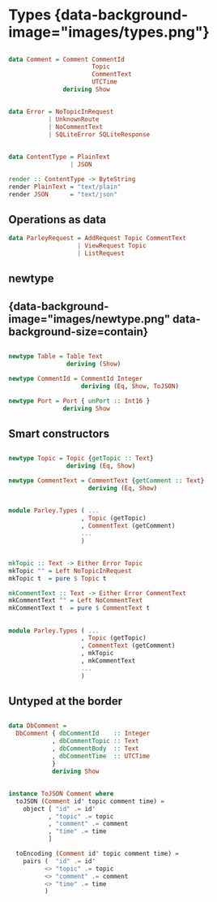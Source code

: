 # Types {data-background-image="images/types.png"}


##

```haskell
data Comment = Comment CommentId
                       Topic
                       CommentText
                       UTCTime
               deriving Show
```

<!--
Note that each component of our product has a meaningful type. Haskell makes it
easy and convenient to do this.
-->

##

```haskell
data Error = NoTopicInRequest
           | UnknownRoute
           | NoCommentText
           | SQLiteError SQLiteResponse
```

<!--
 - Errors as values, NOT exceptions
 - SQLiteResponse comes from sqlite-simple-errors - wrap it up for our app
 - All of our application errors in one place.
 - Compilers stops us adding a new one and not handling it
-->

##

```haskell
data ContentType = PlainText
                 | JSON

render :: ContentType -> ByteString
render PlainText = "text/plain"
render JSON      = "text/json"
```

<!--
Foreshadowing - responses take the content type header as a ByteString.
Once again, we care about two content types, not the infinite universe of strings, so lock it down with a sum type.
-->

## Operations as data

```haskell
data ParleyRequest = AddRequest Topic CommentText
                   | ViewRequest Topic
                   | ListRequest
```

<!--
 - Correspondance to our spec.
 - Compare to the universe of strings or an open inheritance hierarchy.
 - Exhaustive pattern matches
-->

## newtype

## {data-background-image="images/newtype.png" data-background-size=contain}

<!--
https://twitter.com/mattoflambda/status/892113796927324160

 - Not an alias - a whole new type that fails to type check
 - Prevents mistakes by allowing the type system to tell us when we're using the wrong `Text`
 - acts as documentation
 - Wrapper disappears at compile time
-->

##

```haskell
newtype Table = Table Text
                deriving (Show)

newtype CommentId = CommentId Integer
                    deriving (Eq, Show, ToJSON)

newtype Port = Port { unPort :: Int16 }
               deriving Show
```

## Smart constructors

##

```haskell
newtype Topic = Topic {getTopic :: Text}
                deriving (Eq, Show)

newtype CommentText = CommentText {getComment :: Text}
                      deriving (Eq, Show)
```

##

```haskell
module Parley.Types ( ...
                    , Topic (getTopic)
                    , CommentText (getComment)
                    ...
                    )
```

##

```haskell
mkTopic :: Text -> Either Error Topic
mkTopic "" = Left NoTopicInRequest
mkTopic t  = pure $ Topic t

mkCommentText :: Text -> Either Error CommentText
mkCommentText "" = Left NoCommentText
mkCommentText t  = pure $ CommentText t
```

##

```haskell
module Parley.Types ( ...
                    , Topic (getTopic)
                    , CommentText (getComment)
                    , mkTopic
                    , mkCommentText
                    ...
                    )
```

## Untyped at the border

##

```haskell
data DbComment =
  DbComment { dbCommentId    :: Integer
            , dbCommentTopic :: Text
            , dbCommentBody  :: Text
            , dbCommentTime  :: UTCTime
            }
            deriving Show
```

<!--
Our database doesn't know about our types. So we use more clumsy representations, but
only at the edges of our system.
-->

##

```haskell
instance ToJSON Comment where
  toJSON (Comment id' topic comment time) =
    object [ "id" .= id'
           , "topic" .= topic
           , "comment" .= comment
           , "time" .= time
           ]

  toEncoding (Comment id' topic comment time) =
    pairs (  "id" .= id'
          <> "topic" .= topic
          <> "comment" .= comment
          <> "time" .= time
          )
```

<!--
Could have got these for free, but names would correspond to field names in
record - not as nice
-->


